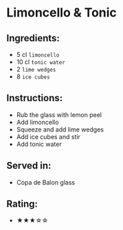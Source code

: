 # Limoncello & Tonic

## Ingredients:
- 5 cl `limoncello`
- 10 cl `tonic water`
- 2 `lime wedges`
- 8 `ice cubes`

## Instructions:
- Rub the glass with lemon peel
- Add limoncello
- Squeeze and add lime wedges
- Add ice cubes and stir
- Add tonic water

## Served in:
- Copa de Balon glass

## Rating:
- ★★★☆☆